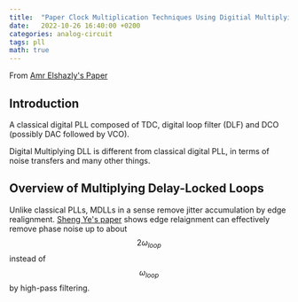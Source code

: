 ```yaml
---
title:  "Paper Clock Multiplication Techniques Using Digitial Multiplying Delay-Locked-Loops"
date:   2022-10-26 16:40:00 +0200
categories: analog-circuit
tags: pll
math: true
---
```


From [Amr Elshazly's Paper](https://ieeexplore.ieee.org/document/6515347)

## Introduction

A classical digital PLL composed of TDC, digital loop filter (DLF) and DCO (possibly DAC followed by VCO).

Digital Multiplying DLL is different from classical digital PLL, in terms of noise transfers and many other things.

## Overview of Multiplying Delay-Locked Loops

Unlike classical PLLs, MDLLs in a sense remove jitter accumulation by edge realignment.
[Sheng Ye's paper](https://ieeexplore.ieee.org/document/1088109) shows edge relaignment can effectively remove phase noise up to about $$2 \omega_{loop}$$ instead of $$\omega_{loop}$$ by high-pass filtering.
